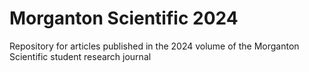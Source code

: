 # Morganton Scientific 2024
Repository for articles published in the 2024 volume of the Morganton Scientific student research journal
